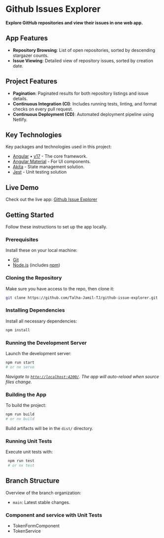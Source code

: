 # Github Issues Explorer

**Explore GitHub repositories and view their issues in one web app.**

## App Features

- **Repository Browsing**: List of open repositories, sorted by descending stargazer counts.
- **Issue Viewing**: Detailed view of repository issues, sorted by creation date.

## Project Features

- **Pagination**: Paginated results for both repository listings and issue details.
- **Continuous Integration (CI)**: Includes running tests, linting, and format checks on every pull request.
- **Continuous Deployment (CD)**: Automated deployment pipeline using Netlify.

## Key Technologies

Key packages and technologies used in this project:

- [Angular](https://angular.io/) • [v17](<(https://blog.angular.io/introducing-angular-v17-4d7033312e4b)>) - The core framework.
- [Angular Material](https://material.angular.io/) - For UI components.
- [Akita](https://opensource.salesforce.com/akita/docs/angular/architecture) - State management solution.
- [Jest](https://jestjs.io/docs/testing-frameworks) - Unit testing solution

## Live Demo

Check out the live app: [Github Issue Explorer](https://github-issue-explorer-tj.netlify.app/)

## Getting Started

Follow these instructions to set up the app locally.

### Prerequisites

Install these on your local machine:

- [Git](https://git-scm.com)
- [Node.js](https://nodejs.org/en/download/) (includes [npm](http://npmjs.com))

### Cloning the Repository

Make sure you have access to the repo, then clone it:

```bash
git clone https://github.com/Talha-Jamil-TJ/github-issue-explorer.git
```

### Installing Dependencies

Install all necessary dependencies:

```bash
npm install
```

### Running the Development Server

Launch the development server:

```bash
npm run start
# or nx serve
```

_Navigate to [`http://localhost:4200/`](http://localhost:4200/). The app will auto-reload when source files change._

### Building the App

To build the project:

```bash
npm run build
# or nx build
```

Build artifacts will be in the `dist/` directory.

### Running Unit Tests

Execute unit tests with:

```bash
 npm run test
 # or nx test
```

## Branch Structure

Overview of the branch organization:

- `main`: Latest stable changes.

### Component and service with Unit Tests

- TokenFormComponent
- TokenService
